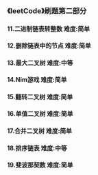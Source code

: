 ### 《leetCode》刷题第二部分
#### 11.二进制链表转整数        难度:简单
#### 12.删除链表中的节点        难度:简单
#### 13.最大二叉树       难度:中等
#### 14.Nim游戏       难度:简单
#### 15.翻转二叉树       难度:简单
#### 16.单值二叉树       难度:简单
#### 17.合并二叉树       难度:简单
#### 18.排序链表        难度:中等
#### 19.斐波那契数       难度:简单